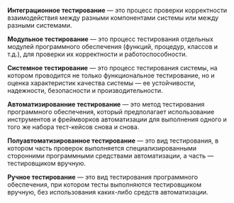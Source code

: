 **Интеграционное тестирование** — это процесс проверки корректности взаимодействия между разными компонентами системы или между разными системами.  

**Модульное тестирование** — это процесс тестирования отдельных модулей программного обеспечения (функций, процедур, классов и т.д.), для проверки их корректности и работоспособности.  

**Системное тестирование** — это процесс тестирования системы, на котором проводится не только функциональное тестирование, но и оценка характеристик качества системы — ее устойчивости, надежности, безопасности и производительности.  

**Автоматизированние тестирование** — это метод тестирования программного обеспечения, который предполагает использование инструментов и фреймворков автоматизации для выполнения одного и того же набора тест-кейсов снова и снова.  

**Полуавтоматизированное тестирование** — это вид тестирования, в котором часть проверок выполняется специализированными сторонними программными средствами автоматизации, а часть — тестировщиком вручную.  

**Ручное тестирование** — это вид тестирования программного обеспечения, при котором тесты выполняются тестировщиком вручную, без использования каких-либо средств автоматизации.